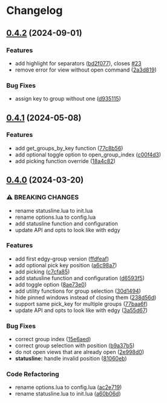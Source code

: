 # Changelog

## [0.4.2](https://github.com/lucobellic/edgy-group.nvim/compare/v0.4.1...v0.4.2) (2024-09-01)


### Features

* add highlight for separators ([bd2f077](https://github.com/lucobellic/edgy-group.nvim/commit/bd2f0774a93c34c6a40bc6b1d68547506ec01cfb)), closes [#23](https://github.com/lucobellic/edgy-group.nvim/issues/23)
* remove error for view without open command ([2a3d819](https://github.com/lucobellic/edgy-group.nvim/commit/2a3d819083e3db6080963d54ff34df9fd334dd2d))


### Bug Fixes

* assign key to group without one ([d935115](https://github.com/lucobellic/edgy-group.nvim/commit/d93511595e4ca7110544f7d281e654aca37457c7))

## [0.4.1](https://github.com/lucobellic/edgy-group.nvim/compare/v0.4.0...v0.4.1) (2024-05-08)


### Features

* add get_groups_by_key function ([77c8b56](https://github.com/lucobellic/edgy-group.nvim/commit/77c8b568855074d38d4c1837749fa68839517766))
* add optional toggle option to open_group_index ([c00f4d3](https://github.com/lucobellic/edgy-group.nvim/commit/c00f4d39e8cdc84a91462f0ab24ee841a58ff397))
* add picking function override ([18a4c82](https://github.com/lucobellic/edgy-group.nvim/commit/18a4c82a9f154fdde5debda55349a290daae5f1d))

## [0.4.0](https://github.com/lucobellic/edgy-group.nvim/compare/edgy-group.nvim-v0.3.4...edgy-group.nvim-v0.4.0) (2024-03-20)


### ⚠ BREAKING CHANGES

* rename statusline.lua to init.lua
* rename options.lua to config.lua
* add statusline function and configuration
* update API and opts to look like with edgy

### Features

* add first edgy-group version ([ffdfeaf](https://github.com/lucobellic/edgy-group.nvim/commit/ffdfeafd6b63bf869149d1ad03f4931044d854f6))
* add optional pick key position ([a6c98a7](https://github.com/lucobellic/edgy-group.nvim/commit/a6c98a7e5f599e23854ffdabb4f9b91f47ded484))
* add picking ([c7cfa85](https://github.com/lucobellic/edgy-group.nvim/commit/c7cfa856ab1c01266b6b599f9e894f82bdd4aafa))
* add statusline function and configuration ([d6593f5](https://github.com/lucobellic/edgy-group.nvim/commit/d6593f512258a63b1061eb3103a3f6764909264d))
* add toggle option ([8ae73e0](https://github.com/lucobellic/edgy-group.nvim/commit/8ae73e0b6c0aab8f0bcedc02012950160d2a7d3c))
* add utility functions for group selection ([30d1494](https://github.com/lucobellic/edgy-group.nvim/commit/30d14943cc0afdcfabcfac275166f57f5c3a0592))
* hide pinned windows instead of closing them ([238d56d](https://github.com/lucobellic/edgy-group.nvim/commit/238d56db545c16cc6137505c67bc9c639e9e8d6a))
* support same pick_key for multiple groups ([77baa6f](https://github.com/lucobellic/edgy-group.nvim/commit/77baa6fc6dc602527e7f8b10c5cce02bcf2e64eb))
* update API and opts to look like with edgy ([3a55d67](https://github.com/lucobellic/edgy-group.nvim/commit/3a55d67d06571075149269dd14e43e589e9688d4))


### Bug Fixes

* correct group index ([15e6aed](https://github.com/lucobellic/edgy-group.nvim/commit/15e6aedf42e6c1d80485f60a1fc79f2e88b3b507))
* correct group selection with position ([b9a37b5](https://github.com/lucobellic/edgy-group.nvim/commit/b9a37b5365edf598d6a77ab154b28522e198c4f4))
* do not open views that are already open ([2e998d0](https://github.com/lucobellic/edgy-group.nvim/commit/2e998d0f0ba848fb2c3a22415c3849677ca803cb))
* **statusline:** handle invalid position ([81060eb](https://github.com/lucobellic/edgy-group.nvim/commit/81060eb9e2b9e899971880e827274b348c61d098))


### Code Refactoring

* rename options.lua to config.lua ([ac2e719](https://github.com/lucobellic/edgy-group.nvim/commit/ac2e719d5895e0fb40dfbcf0bdef697c9abd3af4))
* rename statusline.lua to init.lua ([a60b06d](https://github.com/lucobellic/edgy-group.nvim/commit/a60b06dfc03402712a2f644a0373a85e1a47c29a))
